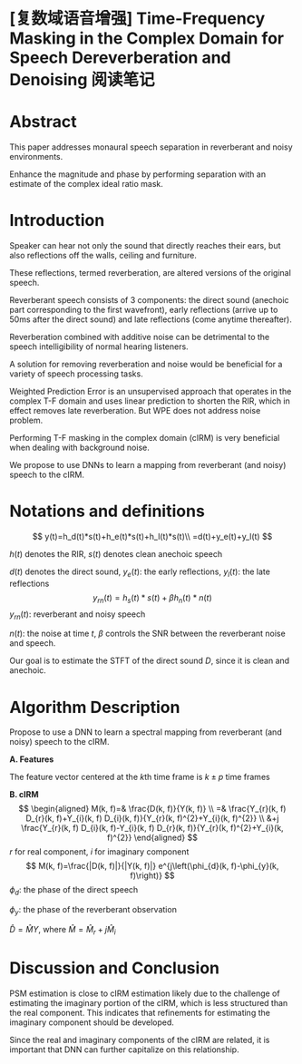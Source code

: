 # [复数域语音增强] Time-Frequency Masking in the Complex Domain for Speech Dereverberation and Denoising 阅读笔记

# Abstract

This paper addresses monaural speech separation in reverberant and noisy environments. 

Enhance the magnitude and phase by performing separation with an estimate of the complex ideal ratio mask.



# Introduction

Speaker can hear not only the sound that directly reaches their ears, but also reflections off the walls, ceiling and furniture. 

These reflections, termed reverberation, are altered versions of the original speech. 

Reverberant speech consists of 3 components: the direct sound (anechoic part corresponding to the first wavefront), early reflections (arrive up to 50ms after the direct sound) and late reflections (come anytime thereafter). 

Reverberation combined with additive noise can be detrimental to the speech intelligibility of normal hearing listeners. 

A solution for removing reverberation and noise would be beneficial for a variety of speech processing tasks.

Weighted Prediction Error is an unsupervised approach that operates in the complex T-F domain and uses linear prediction to shorten the RIR, which in effect removes late reverberation. But WPE does not address noise problem.

Performing T-F masking in the complex domain (cIRM) is very beneficial when dealing with background noise.

We propose to use DNNs to learn a mapping from reverberant (and noisy) speech to the cIRM.



# Notations and definitions

$$
y(t)=h_d(t)*s(t)+h_e(t)*s(t)+h_l(t)*s(t)\\
=d(t)+y_e(t)+y_l(t)
$$

$h(t)$ denotes the RIR, $s(t)$ denotes clean anechoic speech

$d(t)$ denotes the direct sound, $y_e(t)$: the early reflections, $y_l(t)$: the late reflections
$$
y_{rn}(t)=h_s(t)*s(t)+\beta h_n(t)*n(t)
$$
$y_{rn}(t)$: reverberant and noisy speech

$n(t)$: the noise at time $t$, $\beta$ controls the SNR between the reverberant noise and speech.

Our goal is to estimate the STFT of the direct sound $D$, since it is clean and anechoic.



# Algorithm Description

Propose to use a DNN to learn a spectral mapping from reverberant (and noisy) speech to the cIRM.

**A. Features**

The feature vector centered at the $k$th time frame is $k\pm p$ time frames 

**B. cIRM**
$$
\begin{aligned}
M(k, f)=& \frac{D(k, f)}{Y(k, f)} \\
=& \frac{Y_{r}(k, f) D_{r}(k, f)+Y_{i}(k, f) D_{i}(k, f)}{Y_{r}(k, f)^{2}+Y_{i}(k, f)^{2}} \\
&+j \frac{Y_{r}(k, f) D_{i}(k, f)-Y_{i}(k, f) D_{r}(k, f)}{Y_{r}(k, f)^{2}+Y_{i}(k, f)^{2}}
\end{aligned}
$$
$r$ for real component, $i$ for imaginary component
$$
M(k, f)=\frac{|D(k, f)|}{|Y(k, f)|} e^{j\left(\phi_{d}(k, f)-\phi_{y}(k, f)\right)}
$$
$\phi_d:$ the phase of the direct speech

$\phi_y:$ the phase of the reverberant observation

$\hat{D}=\hat{M}Y$, where $\hat{M}=\hat{M}_r+j\hat{M}_i$

# Discussion and Conclusion

PSM estimation is close to cIRM estimation likely due to the challenge of estimating the imaginary portion of the cIRM, which is less structured than the real component. This indicates that refinements for estimating the imaginary component should be developed.

Since the real and imaginary components of the cIRM are related, it is important that DNN can further capitalize on this relationship.


